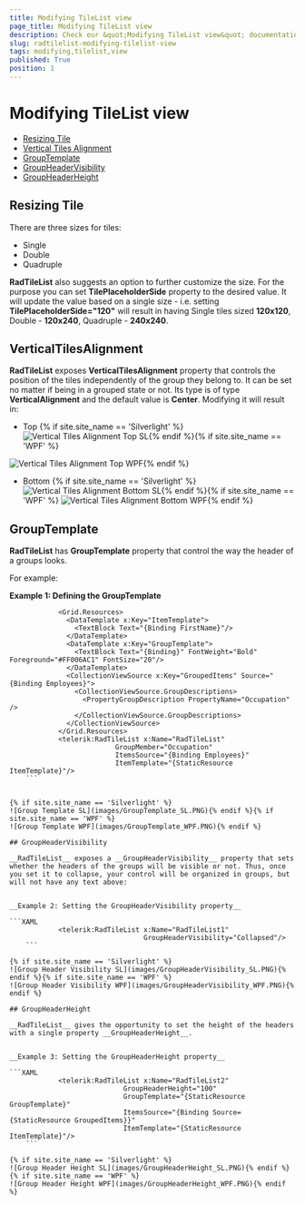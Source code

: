 ```yaml
---
title: Modifying TileList view
page_title: Modifying TileList view
description: Check our &quot;Modifying TileList view&quot; documentation article for the RadTileList {{ site.framework_name }} control.
slug: radtilelist-modifying-tilelist-view
tags: modifying,tilelist,view
published: True
position: 1
---
```


# Modifying TileList view

* [Resizing Tile](#resizing-tile)
* [Vertical Tiles Alignment](#verticaltilesalignment)
* [GroupTemplate](#grouptemplate)
* [GroupHeaderVisibility](#groupheadervisibility)
* [GroupHeaderHeight](#groupheaderheight)

## Resizing Tile

There are three sizes for tiles:
* Single
* Double
* Quadruple

__RadTileList__ also suggests an option to further customize the size. For the purpose you can set __TilePlaceholderSide__ property to the desired value. It will update the value based on a single size - i.e. setting __TilePlaceholderSide="120"__ will result in having Single tiles sized __120x120__, Double - __120x240__, Quadruple - __240x240__. 

## VerticalTilesAlignment

__RadTileList__ exposes __VerticalTilesAlignment__ property that controls the position of the tiles independently of the group they belong to. It can be set no matter if being in a grouped state or not. Its type is of type __VerticalAlignment__ and the default value is __Center__. Modifying it will result in: 

* Top {% if site.site_name == 'Silverlight' %}
![Vertical Tiles Alignment Top SL](images/VerticalTilesAlignment_Top_SL.PNG){% endif %}{% if site.site_name == 'WPF' %}

![Vertical Tiles Alignment Top WPF](images/VerticalTilesAlignment_Top_WPF.PNG){% endif %}

* Bottom {% if site.site_name == 'Silverlight' %}
![Vertical Tiles Alignment Bottom SL](images/VerticalTilesAlignment_Bottom_SL.PNG){% endif %}{% if site.site_name == 'WPF' %}
![Vertical Tiles Alignment Bottom WPF](images/VerticalTilesAlignment_Bottom_WPF.PNG){% endif %}

## GroupTemplate

__RadTileList__ has __GroupTemplate__ property that control the way the header of a groups looks.
        

For example:        

__Example 1: Defining the GroupTemplate__

```XAML
			<Grid.Resources>
			  <DataTemplate x:Key="ItemTemplate">
			    <TextBlock Text="{Binding FirstName}"/>
			  </DataTemplate>
			  <DataTemplate x:Key="GroupTemplate">
			    <TextBlock Text="{Binding}" FontWeight="Bold" Foreground="#FF006AC1" FontSize="20"/>
			  </DataTemplate>
			  <CollectionViewSource x:Key="GroupedItems" Source="{Binding Employees}">
			    <CollectionViewSource.GroupDescriptions>
			      <PropertyGroupDescription PropertyName="Occupation" />
			    </CollectionViewSource.GroupDescriptions>
			  </CollectionViewSource>
			</Grid.Resources>
			<telerik:RadTileList x:Name="RadTileList"
			              GroupMember="Occupation"
			              ItemsSource="{Binding Employees}"
			              ItemTemplate="{StaticResource ItemTemplate}"/>
	```


{% if site.site_name == 'Silverlight' %}
![Group Template SL](images/GroupTemplate_SL.PNG){% endif %}{% if site.site_name == 'WPF' %}
![Group Template WPF](images/GroupTemplate_WPF.PNG){% endif %}

## GroupHeaderVisibility

__RadTileList__ exposes a __GroupHeaderVisibility__ property that sets whether the headers of the groups will be visible or not. Thus, once you set it to collapse, your control will be organized in groups, but will not have any text above:
        

__Example 2: Setting the GroupHeaderVisibility property__

```XAML
			<telerik:RadTileList x:Name="RadTileList1"
			                     GroupHeaderVisibility="Collapsed"/>
	```

{% if site.site_name == 'Silverlight' %}
![Group Header Visibility SL](images/GroupHeaderVisibility_SL.PNG){% endif %}{% if site.site_name == 'WPF' %}
![Group Header Visibility WPF](images/GroupHeaderVisibility_WPF.PNG){% endif %}

## GroupHeaderHeight

__RadTileList__ gives the opportunity to set the height of the headers with a single property __GroupHeaderHeight__.
        

__Example 3: Setting the GroupHeaderHeight property__

```XAML
			<telerik:RadTileList x:Name="RadTileList2"
			                GroupHeaderHeight="100"
			                GroupTemplate="{StaticResource GroupTemplate}"
			                ItemsSource="{Binding Source={StaticResource GroupedItems}}"
			                ItemTemplate="{StaticResource ItemTemplate}"/>
	```

{% if site.site_name == 'Silverlight' %}
![Group Header Height SL](images/GroupHeaderHeight_SL.PNG){% endif %}{% if site.site_name == 'WPF' %}
![Group Header Height WPF](images/GroupHeaderHeight_WPF.PNG){% endif %}
